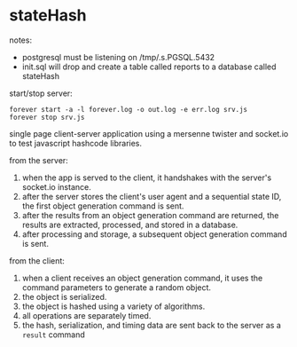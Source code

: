 # stateHash

notes:

- postgresql must be listening on /tmp/.s.PGSQL.5432
- init.sql will drop and create a table called reports to a database called stateHash

start/stop server:

    forever start -a -l forever.log -o out.log -e err.log srv.js
    forever stop srv.js

single page client-server application using a mersenne twister and socket.io to test javascript hashcode libraries.

from the server:

1. when the app is served to the client, it handshakes with the server's socket.io instance.
2. after the server stores the client's user agent and a sequential state ID, the first object generation command is sent.
3. after the results from an object generation command are returned, the results are extracted, processed, and stored in a database.
4. after processing and storage, a subsequent object generation command is sent.

from the client:

1. when a client receives an object generation command, it uses the command parameters to generate a random object.
2. the object is serialized.
3. the object is hashed using a variety of algorithms.
4. all operations are separately timed.
4. the hash, serialization, and timing data are sent back to the server as a `result` command
